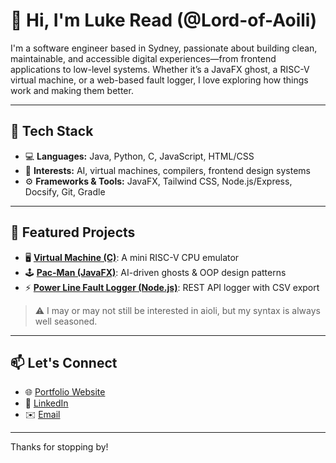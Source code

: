 # 👋 Hi, I'm Luke Read (@Lord-of-Aoili)

I'm a software engineer based in Sydney, passionate about building clean, maintainable, and accessible digital experiences—from frontend applications to low-level systems. Whether it’s a JavaFX ghost, a RISC-V virtual machine, or a web-based fault logger, I love exploring how things work and making them better.

---

## 🔨 Tech Stack
- 💻 **Languages:** Java, Python, C, JavaScript, HTML/CSS
- 🧠 **Interests:** AI, virtual machines, compilers, frontend design systems
- ⚙️ **Frameworks & Tools:** JavaFX, Tailwind CSS, Node.js/Express, Docsify, Git, Gradle

---

## 🧪 Featured Projects
- 🖥️ [**Virtual Machine (C)**](https://github.com/Lord-of-Aoili/riscv-vm-in-c): A mini RISC-V CPU emulator
- 🕹️ [**Pac-Man (JavaFX)**](https://github.com/Lord-of-Aoili/pacman-javafx): AI-driven ghosts & OOP design patterns
- ⚡ [**Power Line Fault Logger (Node.js)**](https://github.com/Lord-of-Aoili/powerline-fault-logger): REST API logger with CSV export

> ⚠️ I may or may not still be interested in aioli, but my syntax is always well seasoned.

---

## 📫 Let's Connect
- 🌐 [Portfolio Website](https://github.com/Lord-of-Aoili/portfolio)
- 💼 [LinkedIn](https://www.linkedin.com/in/luke-read-3a4201320/)
- ✉️ [Email](mailto:readaluke@gmail.com)

---

Thanks for stopping by!

<!---
Lord-of-Aoili/Lord-of-Aoili is a ✨ special ✨ repository because its `README.md` (this file) appears on your GitHub profile.
You can click the Preview link to take a look at your changes.
--->
